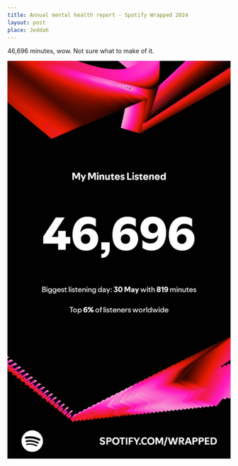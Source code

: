 ```yaml
---
title: Annual mental health report - Spotify Wrapped 2024
layout: post
place: Jeddah
---
```


46,696 minutes, wow. Not sure what to make of it.

![Spotify Wrapped 2024](https://github.com/pratiknilange/musings/blob/main/assets/img/IMG_7159.jpeg)
